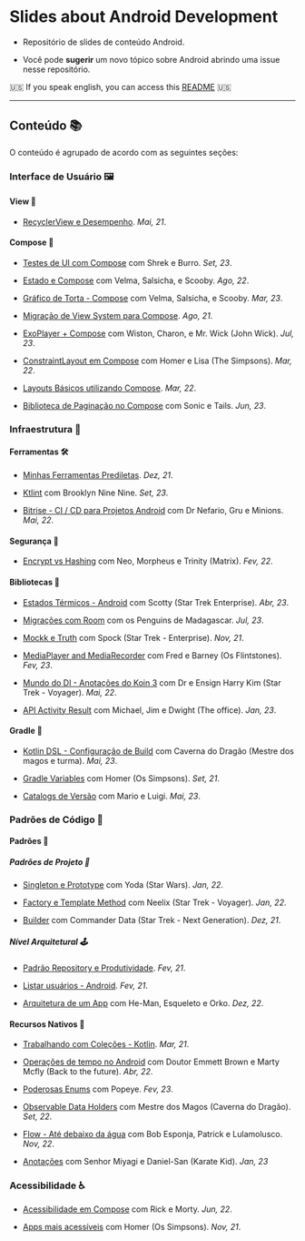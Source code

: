 # Slides about Android Development

- Repositório de slides de conteúdo Android.

- Você pode **sugerir** um novo tópico sobre Android abrindo uma issue nesse repositório.

🇺🇸 If you speak english, you can access this [README](README.md) 🇺🇸

---

## Conteúdo 📚

O conteúdo é agrupado de acordo com as seguintes seções:

### Interface de Usuário 🖼️

#### View 🌟

- [RecyclerView e Desempenho](https://jamboard.google.com/d/1N4xi2-56UN-5uSSRZpPRPuJUzXOcxoVicLSJlp7IMYo/edit?usp=share_link). *Mai, 21*.

#### Compose 🤩

- [Testes de UI com Compose](https://docs.google.com/presentation/d/1QX-mxG3YgCvBdH-OhtQq9x0OF_slb5GBroJ9Vt9FUJ4/edit?usp=share_link) com Shrek e Burro. *Set, 23*.

- [Estado e Compose](https://docs.google.com/presentation/d/1mocSGXnsI-ngX8xEL3AOT24ADoK4XW6dIEwYYrogq_w/edit?usp=share_link) com Velma, Salsicha, e Scooby. *Ago, 22*.

- [Gráfico de Torta - Compose](https://docs.google.com/presentation/d/1HgRrZzKBULSUj9D3GoM0Bsl1vC62EszdpZZHXIJ8-jU/edit?usp=share_link) com Velma, Salsicha, e Scooby. *Mar, 23*.

- [Migração de View System para Compose](https://jamboard.google.com/d/1rM5PXUVwJbe0S7HW27Nl2fN4TvlHUxNEmslMVALsNio/edit?usp=share_link). *Ago, 21*.

- [ExoPlayer + Compose](https://docs.google.com/presentation/d/1ZMReK_2E49dUla4nsaq_SZzObY5x706-WFpsJLJVeR4/edit?usp=share_link) com Wiston, Charon, e Mr. Wick (John Wick). *Jul, 23*.

- [ConstraintLayout em Compose](https://docs.google.com/presentation/d/1pOdNACAkQa2q6GVzXU0HfD0tUYStnY6BQGnNX40IteQ/edit?usp=share_link) com Homer e Lisa (The Simpsons). *Mar, 22*.

- [Layouts Básicos utilizando Compose](https://docs.google.com/presentation/d/1YntsxzbqylZ8aM9qhfiyOCA9y6-HPrfN5jhLenuTQMo/edit?usp=share_link). *Mar, 22*.

- [Biblioteca de Paginação no Compose](https://docs.google.com/presentation/d/1aTvfEge0faE3s58gFggPT6Pbc7yjKDeoWcFWg1zwt3w/edit?usp=share_link) com Sonic e Tails. *Jun, 23*.

### Infraestrutura 📐

#### Ferramentas 🛠️

- [Minhas Ferramentas Prediletas](https://docs.google.com/presentation/d/1emg_kiXSpFDVslFSyfuUQmYvrS-JVU8GGhM-wBh5VpM/edit?usp=share_link). *Dez, 21*.

- [Ktlint](https://docs.google.com/presentation/d/1v8kjCXdrfxAlGhCSBkmFon9t8uJc4nr_p_VhttQiCc8/edit?usp=share_link) com Brooklyn Nine Nine. *Set, 23*.

- [Bitrise - CI / CD para Projetos Android](https://docs.google.com/presentation/d/14yoVqgN0CZdlmTDyXJaPj8sYOcar1CbGwdT4ACEOnCU/edit?usp=share_link) com Dr Nefario, Gru e Minions. *Mai, 22*.

#### Segurança 🔐

- [Encrypt vs Hashing](https://docs.google.com/presentation/d/1TWBoLdN7VyWank4H2OnRHjWi7UljQFVJtr2tgVUlvxs/edit?usp=share_link) com Neo, Morpheus e Trinity (Matrix). *Fev, 22*.

#### Bibliotecas 📖

- [Estados Térmicos - Android](https://docs.google.com/presentation/d/1N_CLXZUkD8elKrjA_VL1-JMNAqP6y6nekE2pe9jsPdU/edit?usp=share_link) com Scotty (Star Trek Enterprise). *Abr, 23*.

- [Migrações com Room](https://docs.google.com/presentation/d/1K8tmdTOGV3kAX_OyLbz157R8BQgbv02JNzLQfw_96_s/edit?usp=share_link) com os Penguins de Madagascar. *Jul, 23*.

- [Mockk e Truth](https://docs.google.com/presentation/d/1MlOuZbabpcbnsNyztL7pTduKmdJV0jF-6yqq9cvBcWE/edit?usp=share_link) com Spock (Star Trek - Enterprise). *Nov, 21*.

- [MediaPlayer and MediaRecorder](https://docs.google.com/presentation/d/1XHyItYEDlUo8HE-LvzScV-PCiw1ww5q2JeWZQumElrA/edit?usp=share_link) com Fred e Barney (Os Flintstones). *Fev, 23*.

- [Mundo do DI - Anotações do Koin 3](https://docs.google.com/presentation/d/1quiLAuj5XXE67S9LA9jwq_Z7RyDU3MsQnae91f_ISP0/edit?usp=share_link) com Dr e Ensign Harry Kim (Star Trek - Voyager). *Mai, 22*.

- [API Activity Result](https://docs.google.com/presentation/d/1Xss6vX_5kgaf00YePb9mfPPcxKAEUqKDVw9sjLCVCeQ/edit?usp=share_link) com Michael, Jim e Dwight (The office). *Jan, 23*.

#### Gradle 🐘

- [Kotlin DSL - Configuração de Build](https://docs.google.com/presentation/d/14n4PhutNKfhcAE0l1c7L4ndQ-J5inJ3a5GnCPrS99Kk/edit?usp=share_link) com Caverna do Dragão (Mestre dos magos e turma). *Mai, 23*.

- [Gradle Variables](https://docs.google.com/presentation/d/1DmqNaAJeBqh1rXst8QaZxnpXCfKJmKO5T8fEgf0AgSo/edit?usp=sharing) com Homer (Os Simpsons). *Set, 21*.

- [Catalogs de Versão](https://docs.google.com/presentation/d/1rxuw5txfr_oyQ3WKdCgC_RgbhoHaglLvtrDgCPUcnqc/edit?usp=share_link) com Mario e Luigi. *Mai, 23*.

### Padrões de Código 📝

#### Padrões 🔗

##### Padrões de Projeto 📏

- [Singleton e Prototype](https://docs.google.com/presentation/d/1b5YsNnK3gCClHdxMxwCYg6kY_rmu_iJJ_eya6TPEOhI/edit?usp=share_link) com Yoda (Star Wars). *Jan, 22*.

- [Factory e Template Method](https://docs.google.com/presentation/d/1CMvK6xq5KorrKBCpMxS92gCpqkdU0MpctzmKf6Q88-w/edit?usp=share_link) com Neelix (Star Trek - Voyager). *Jan, 22*.

- [Builder](https://docs.google.com/presentation/d/1jXuS0wVLS25xrZ9Pol6lT03cO6hVBEdT2KpeVkeuitk/edit?usp=share_link) com Commander Data (Star Trek - Next Generation). *Dez, 21*.

##### Nível Arquitetural 🕹️

- [Padrão Repository e Produtividade](https://jamboard.google.com/d/166ySnYrX_1rjug2OC5Zz0CaqGGfK6BwLiC4DsNXlnts/edit?usp=share_link). *Fev, 21*.

- [Listar usuários - Android](https://jamboard.google.com/d/1ztbIpMUUA48bPx5Dh2h8FvODyWbwlrRljYi-BiPLQMU/edit?usp=share_link). *Fev, 21*.

- [Arquitetura de um App](https://docs.google.com/presentation/d/1tiFfIzxvm9QkhqDdN-C0wed7QJ098ccDjiqx7bLOKy8/edit?usp=share_link) com He-Man, Esqueleto e Orko. *Dez, 22*.

#### Recursos Nativos 🏁

- [Trabalhando com Coleções - Kotlin](https://jamboard.google.com/d/1wzd1tKkMZiNGOmBYFwYkGqsCSgJAZSgr62MwBz2j6fc/edit?usp=share_link). *Mar, 21*.

- [Operações de tempo no Android](https://docs.google.com/presentation/d/1dnxbz9-qcpdt9Yj-1FzlIYyy_8AfUk8HGq3qaUKOnmI/edit?usp=share_link) com Doutor Emmett Brown e Marty Mcfly (Back to the future). *Abr, 22*.

- [Poderosas Enums](https://docs.google.com/presentation/d/1bQuLjMhNxjJCcv-CDgmwpUlQc9T7n2GavhCZB5Cvfmw/edit?usp=share_link) com Popeye. *Fev, 23*.

- [Observable Data Holders](https://docs.google.com/presentation/d/132nmOIhVt8jT82cCkSW-9ZUfYMT7fupf0NCEwZa-Kt0/edit?usp=share_link) com Mestre dos Magos (Caverna do Dragão). *Set, 22*.

- [Flow - Até debaixo da água](https://docs.google.com/presentation/d/1v4Y9xMP3L_f7E_HRNNlxvzB0I4T3nRe4ofEkGVbj7jw/edit?usp=share_link) com Bob Esponja, Patrick e Lulamolusco. *Nov, 22*.

- [Anotações](https://docs.google.com/presentation/d/1PntnnT_vjtWiGUfg29MWYYgM2eZb7-oepXnVIcRz5X4/edit?usp=share_link) com Senhor Miyagi e Daniel-San (Karate Kid). *Jan, 23*

### Acessibilidade ♿️

- [Acessibilidade em Compose](https://docs.google.com/presentation/d/16uRLQmsawqfzaFLbntVYV01MY4DQNNENNlnRODZ0_kg/edit?usp=share_link) com Rick e Morty. *Jun, 22*.

- [Apps mais acessíveis](https://docs.google.com/presentation/d/1vwaoso8XLPw2k81wZBtFFRctKs4KD-nSv4ZpQJ_lkJE/edit?usp=share_link) com Homer (Os Simpsons). *Nov, 21*.
